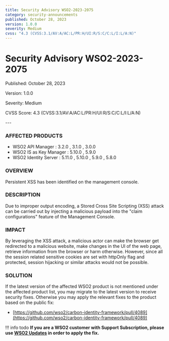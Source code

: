```yaml
---
title: Security Advisory WSO2-2023-2075
category: security-announcements
published: October 28, 2023
version: 1.0.0
severity: Medium
cvss: "4.3 (CVSS:3.1/AV:A/AC:L/PR:H/UI:R/S:C/C:L/I:L/A:N)"
---
```


# Security Advisory WSO2-2023-2075

<p class="doc-info">Published: October 28, 2023</p>
<p class="doc-info">Version: 1.0.0</p>
<p class="doc-info">Severity: Medium</p>
<p class="doc-info">CVSS Score: 4.3 (CVSS:3.1/AV:A/AC:L/PR:H/UI:R/S:C/C:L/I:L/A:N)</p>
---

### AFFECTED PRODUCTS
* WSO2 API Manager : 3.2.0 , 3.1.0 , 3.0.0
* WSO2 IS as Key Manager : 5.10.0 , 5.9.0
* WSO2 Identity Server : 5.11.0 , 5.10.0 , 5.9.0 , 5.8.0


### OVERVIEW
Persistent XSS has been identified on the management console.

### DESCRIPTION
Due to improper output encoding, a Stored Cross Site Scripting (XSS) attack can be carried out by injecting a malicious payload into the "claim configurations" feature of the Management Console.

### IMPACT
By leveraging the XSS attack, a malicious actor can make the browser get redirected to a malicious website, make changes in the UI of the web page, retrieve information from the browser or harm otherwise. However, since all the session related sensitive cookies are set with httpOnly flag and protected, session hijacking or similar attacks would not be possible.


### SOLUTION
If the latest version of the affected WSO2 product is not mentioned under the affected product list, you may migrate to the latest version to receive security fixes. Otherwise you may apply the relevant fixes to the product based on the public fix:

- [https://github.com/wso2/carbon-identity-framework/pull/4089](https://github.com/wso2/carbon-identity-framework/pull/4089)


!!! info todo
    **If you are a WSO2 customer with Support Subscription, please use [WSO2 Updates](https://wso2.com/updates/) in order to apply the fix.**